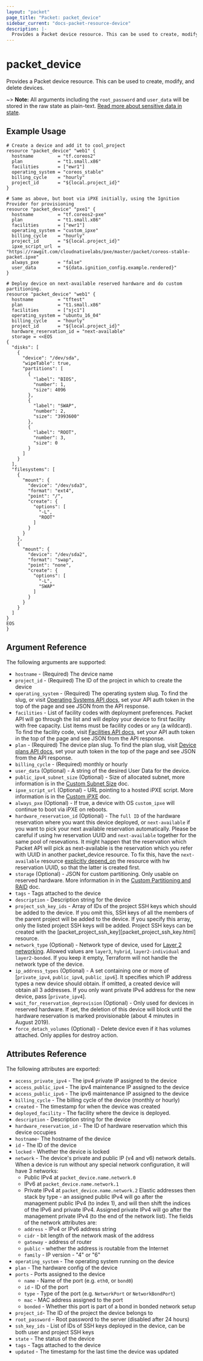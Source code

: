 ```yaml
---
layout: "packet"
page_title: "Packet: packet_device"
sidebar_current: "docs-packet-resource-device"
description: |-
  Provides a Packet device resource. This can be used to create, modify, and delete devices.
---
```


# packet_device

Provides a Packet device resource. This can be used to create,
modify, and delete devices.

~> **Note:** All arguments including the `root_password` and `user_data` will be stored in
 the raw state as plain-text.
[Read more about sensitive data in state](/docs/state/sensitive-data.html).


## Example Usage

```hcl
# Create a device and add it to cool_project
resource "packet_device" "web1" {
  hostname         = "tf.coreos2"
  plan             = "t1.small.x86"
  facilities       = ["ewr1"]
  operating_system = "coreos_stable"
  billing_cycle    = "hourly"
  project_id       = "${local.project_id}"
}
```

```hcl
# Same as above, but boot via iPXE initially, using the Ignition Provider for provisioning
resource "packet_device" "pxe1" {
  hostname         = "tf.coreos2-pxe"
  plan             = "t1.small.x86"
  facilities       = ["ewr1"]
  operating_system = "custom_ipxe"
  billing_cycle    = "hourly"
  project_id       = "${local.project_id}"
  ipxe_script_url  = "https://rawgit.com/cloudnativelabs/pxe/master/packet/coreos-stable-packet.ipxe"
  always_pxe       = "false"
  user_data        = "${data.ignition_config.example.rendered}"
}
```

```hcl
# Deploy device on next-available reserved hardware and do custom partitioning.
resource "packet_device" "web1" {
  hostname         = "tftest"
  plan             = "t1.small.x86"
  facilities       = ["sjc1"]
  operating_system = "ubuntu_16_04"
  billing_cycle    = "hourly"
  project_id       = "${local.project_id}"
  hardware_reservation_id = "next-available"
  storage = <<EOS
{
  "disks": [
    {
      "device": "/dev/sda",
      "wipeTable": true,
      "partitions": [
        {
          "label": "BIOS",
          "number": 1,
          "size": 4096
        },
        {
          "label": "SWAP",
          "number": 2,
          "size": "3993600"
        },
        {
          "label": "ROOT",
          "number": 3,
          "size": 0
        }
      ]
    }
  ],
  "filesystems": [
    {
      "mount": {
        "device": "/dev/sda3",
        "format": "ext4",
        "point": "/",
        "create": {
          "options": [
            "-L",
            "ROOT"
          ]
        }
      }
    },
    {
      "mount": {
        "device": "/dev/sda2",
        "format": "swap",
        "point": "none",
        "create": {
          "options": [
            "-L",
            "SWAP"
          ]
        }
      }
    }
  ]
}
EOS
}
```

## Argument Reference

The following arguments are supported:

* `hostname` - (Required) The device name
* `project_id` - (Required) The ID of the project in which to create the device
* `operating_system` - (Required) The operating system slug. To find the slug, or visit [Operating Systems API docs](https://www.packet.com/developers/api/#operatingsystems), set your API auth token in the top of the page and see JSON from the API response.
* `facilities` - List of facility codes with deployment preferences. Packet API will go through the list and will deploy your device to first facility with free capacity. List items must be facility codes or `any` (a wildcard). To find the facility code, visit [Facilities API docs](https://www.packet.com/developers/api/#facilities), set your API auth token in the top of the page and see JSON from the API response.
* `plan` - (Required) The device plan slug. To find the plan slug, visit [Device plans API docs](https://www.packet.com/developers/api/#plans), set your auth token in the top of the page and see JSON from the API response.
* `billing_cycle` - (Required) monthly or hourly
* `user_data` (Optional) - A string of the desired User Data for the device.
* `public_ipv4_subnet_size` (Optional) - Size of allocated subnet, more
  information is in the
  [Custom Subnet Size](https://support.packet.com/kb/articles/custom-subnet-size) doc.
* `ipxe_script_url` (Optional) - URL pointing to a hosted iPXE script. More
  information is in the
  [Custom iPXE](https://support.packet.com/kb/articles/custom-ipxe)
  doc.
* `always_pxe` (Optional) - If true, a device with OS `custom_ipxe` will
  continue to boot via iPXE on reboots.
* `hardware_reservation_id` (Optional) - The `full ID` of the hardware reservation where you want this device deployed, or `next-available` if you want to pick your next available reservation automatically.
  Please be careful if using hw reservation UUID and `next-available` together for the same pool of resevations. It might happen that the reservation which Packet API will pick as next-available is the reservation which you refer with UUID in another packet_device resource. To fix this, have the `next-available` resource  [explicitly depend_on](https://learn.hashicorp.com/terraform/getting-started/dependencies.html#implicit-and-explicit-dependencies) the resource with hw reservation UUID, so that the latter is created first.
* `storage` (Optional) - JSON for custom partitioning. Only usable on reserved hardware. More information in in the [Custom Partitioning and RAID](https://support.packet.com/kb/articles/custom-partitioning-raid) doc.
* `tags` - Tags attached to the device
* `description` - Description string for the device
* `project_ssh_key_ids` - Array of IDs of the project SSH keys which should be added to the device. If you omit this, SSH keys of all the members of the parent project will be added to the device. If you specify this array, only the listed project SSH keys will be added. Project SSH keys can be created with the [packet_project_ssh_key][packet_project_ssh_key.html] resource.
* `network_type` (Optional) - Network type of device, used for [Layer 2 networking](https://support.packet.com/kb/articles/layer-2-overview). Allowed values are `layer3`, `hybrid`, `layer2-individual` and `layer2-bonded`. If you keep it empty, Terraform will not handle the network type of the device.
* `ip_address_types` (Optional) - A set containing one or more of [`private_ipv4`, `public_ipv4`, `public_ipv6`]. It specifies which IP address types a new device should obtain. If omitted, a created device will obtain all 3 addresses. If you only want private IPv4 address for the new device, pass [`private_ipv4`].
* `wait_for_reservation_deprovision` (Optional) - Only used for devices in reserved hardware. If set, the deletion of this device will block until the hardware reservation is marked provisionable (about 4 minutes in August 2019).
* `force_detach_volumes` (Optional) - Delete device even if it has volumes attached. Only applies for destroy action.

## Attributes Reference

The following attributes are exported:

* `access_private_ipv4` - The ipv4 private IP assigned to the device
* `access_public_ipv4` - The ipv4 maintenance IP assigned to the device
* `access_public_ipv6` - The ipv6 maintenance IP assigned to the device
* `billing_cycle` - The billing cycle of the device (monthly or hourly)
* `created` - The timestamp for when the device was created
* `deployed_facility` - The facility where the device is deployed.
* `description` - Description string for the device
* `hardware_reservation_id` - The ID of hardware reservation which this device occupies
* `hostname`- The hostname of the device
* `id` - The ID of the device
* `locked` - Whether the device is locked
* `network` - The device's private and public IP (v4 and v6) network details. When a device is run without any special network configuration, it will have 3 networks: 
  * Public IPv4 at `packet_device.name.network.0`
  * IPv6 at `packet_device.name.network.1`
  * Private IPv4 at `packet_device.name.network.2`
  Elastic addresses then stack by type - an assigned public IPv4 will go after the management public IPv4 (to index 1), and will then shift the indices of the IPv6 and private IPv4. Assigned private IPv4 will go after the management private IPv4 (to the end of the network list).
  The fields of the network attributes are:
  * `address` - IPv4 or IPv6 address string
  * `cidr` - bit length of the network mask of the address
  * `gateway` - address of router
  * `public` - whether the address is routable from the Internet
  * `family` - IP version - "4" or "6"
* `operating_system` - The operating system running on the device
* `plan` - The hardware config of the device
* `ports` - Ports assigned to the device
  * `name` - Name of the port (e.g. `eth0`, or `bond0`)
  * `id` - ID of the port
  * `type` - Type of the port (e.g. `NetworkPort` or `NetworkBondPort`)
  * `mac` - MAC address assigned to the port
  * `bonded` - Whether this port is part of a bond in bonded network setup
* `project_id`- The ID of the project the device belongs to
* `root_password` - Root password to the server (disabled after 24 hours)
* `ssh_key_ids` - List of IDs of SSH keys deployed in the device, can be both user and project SSH keys
* `state` - The status of the device
* `tags` - Tags attached to the device
* `updated` - The timestamp for the last time the device was updated
